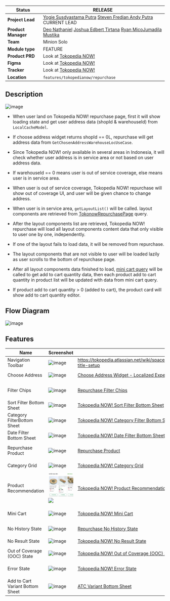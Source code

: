<!--left header table-->
| **Status** | <!--start status:GREEN-->RELEASE<!--end status--> |
| --- | --- |
| **Project Lead** | [Yogie Susdyastama Putra](https://tokopedia.atlassian.net/wiki/people/5c6bf2e6f1a05835f933bf30?ref=confluence) [Steven Fredian Andy Putra](https://tokopedia.atlassian.net/wiki/people/557058:20782bf2-2a29-413c-b75c-ce30c92cad9e?ref=confluence) <!--start status:BLUE-->CURRENT LEAD<!--end status--> |
| **Product Manager** | [Deo Nathaniel](https://tokopedia.atlassian.net/wiki/people/5c6be6f577edd55f716a2258?ref=confluence) [Joshua Edbert Tirtana](https://tokopedia.atlassian.net/wiki/people/60f7ac85f026ab007029a6bf?ref=confluence) [Ryan Mico](https://tokopedia.atlassian.net/wiki/people/5c6bedd8cff26405c30ad1b1?ref=confluence)[Jumadila Mustika](https://tokopedia.atlassian.net/wiki/people/61c037f6a54af90069a11858?ref=confluence) |
| **Team** | Minion Solo |
| **Module type** | <!--start status:YELLOW-->FEATURE<!--end status--> |
| **Product PRD** | Look at [Tokopedia NOW!](/wiki/spaces/PA/pages/1576539971) |
| **Figma** | Look at [Tokopedia NOW!](/wiki/spaces/PA/pages/1576539971) |
| **Tracker** | Look at [Tokopedia NOW!](/wiki/spaces/PA/pages/1576539971) |
| **Location** | `features/tokopedianow/repurchase` |

<!--toc-->

## **Description**

![image](https://docs-android.tokopedia.net/images/docs/tokopedianow/repurchase_page.jpg)

- When user land on Tokopedia NOW! repurchase page, first it will show loading state and get user address data (shopId & warehouseId) from `LocalCacheModel`.
- If choose address widget returns shopId == 0L, repurchase will get address data from `GetChosenAddressWarehouseLocUseCase`.
- Since Tokopedia NOW! only available in several areas in Indonesia, it will check whether user address is in service area or not based on user address data.
- If warehouseId == 0 means user is out of service coverage, else means user is in service area.
- When user is out of service coverage, Tokopedia NOW! repurchase will show out of coverage UI, and user will be given chance to change address.
- When user is in service area, `getLayoutList()` will be called. layout components are retrieved from [TokonowRepurchasePage](#) query.
- After the layout components list are retrieved, Tokopedia NOW! repurchase will load all layout components content data that only visible to user one by one, independently.

- If one of the layout fails to load data, it will be removed from repurchase.
- The layout components that are not visible to user will be loaded lazily as user scrolls to the bottom of repurchase page.
- After all layout components data finished to load, [mini cart query](https://tokopedia.atlassian.net/wiki/spaces/TTD/pages/1477936471/GraphQL+Mini+Cart) will be called to get add to cart quantity data, then each product add to cart quantity in product list will be updated with data from mini cart query.
- If product add to cart quantity > 0 (added to cart), the product card will show add to cart quantity editor.

## **Flow Diagram**

![image](https://docs-android.tokopedia.net/images/docs/tokopedianow/repurchase_flow_diagram.png)

## **Features**



| **Name** | **Screenshot**                                                                                                                | **Link** | **Module** | **PIC** |
| --- |-------------------------------------------------------------------------------------------------------------------------------| --- | --- | --- |
| Navigation Toolbar | ![image](https://docs-android.tokopedia.net/images/docs/tokopedianow/repurchase_navigation_toolbar.png)<br/>                                                                       | <https://tokopedia.atlassian.net/wiki/spaces/PA/pages/967945643/Navigation+Toolbar#Toolbar-title-setup> | `searchbar` | [Said Faisal](https://tokopedia.atlassian.net/wiki/people/5e25eee0ee264b0e745862c3?ref=confluence)  |
| Choose Address | ![image](https://docs-android.tokopedia.net/images/docs/tokopedianow/repurchase_choose_address.png)<br/>                                                                           | [Choose Address Widget - Localized Experience](/wiki/spaces/PA/pages/1157243000/Choose+Address+Widget+-+Localized+Experience) | `locallizationchooseaddress` | [Said Faisal](https://tokopedia.atlassian.net/wiki/people/5e25eee0ee264b0e745862c3?ref=confluence)  |
| Filter Chips | ![image](https://docs-android.tokopedia.net/images/docs/tokopedianow/repurchase_filter_chips.png)<br/>                                                                             | [Repurchase Filter Chips](/wiki/spaces/PA/pages/1847197699/Repurchase+Filter+Chips)  | `tokopedianow` | [Reza Gama Hidayat](https://tokopedia.atlassian.net/wiki/people/5def15952702bc0ec7e775c5?ref=confluence)  |
| Sort Filter Bottom Sheet | ![image](https://docs-android.tokopedia.net/images/docs/tokopedianow/repurchase_sort_bottomsheet.png)<br/>                                                                         | [Tokopedia NOW! Sort Filter Bottom Sheet](/wiki/spaces/PA/pages/1847197730/Tokopedia+Now+Sort+Filter+Bottom+Sheet)  | `tokopedianow` | [Said Faisal](https://tokopedia.atlassian.net/wiki/people/5e25eee0ee264b0e745862c3?ref=confluence)  |
| Category FilterBottom Sheet | ![image](https://docs-android.tokopedia.net/images/docs/tokopedianow/repurchase_category_bottomsheet.png)<br/>                                                                     | [Tokopedia NOW! Category Filter Bottom Sheet](/wiki/spaces/PA/pages/1846804596/Tokopedia+Now+Category+Filter+Bottom+Sheet)  | `tokopedianow` | [Reza Gama Hidayat](https://tokopedia.atlassian.net/wiki/people/5def15952702bc0ec7e775c5?ref=confluence)  |
| Date Filter Bottom Sheet | ![image](https://docs-android.tokopedia.net/images/docs/tokopedianow/repurchase_date_bottomsheet.png)<br/>                                                                         | [Tokopedia NOW! Date Filter Bottom Sheet](/wiki/spaces/PA/pages/1847001205/Tokopedia+Now+Date+Filter+Bottom+Sheet)  | `tokopedianow` | [Said Faisal](https://tokopedia.atlassian.net/wiki/people/5e25eee0ee264b0e745862c3?ref=confluence)  |
| Repurchase Product | ![image](https://docs-android.tokopedia.net/images/docs/tokopedianow/repurchase_product.png)<br/>                                                                                  | [Repurchase Product](/wiki/spaces/PA/pages/1847132182/Repurchase+Product)  | `tokopedianow` | [Reza Gama Hidayat](https://tokopedia.atlassian.net/wiki/people/5def15952702bc0ec7e775c5?ref=confluence)  |
| Category Grid | ![image](https://docs-android.tokopedia.net/images/docs/tokopedianow/repurchase_category_grid.png)<br/>                                                                            | [Tokopedia NOW! Category Grid](/wiki/spaces/PA/pages/1844544240/Tokopedia+Now+Category+Menu)  | `tokopedianow` | [Said Faisal](https://tokopedia.atlassian.net/wiki/people/5e25eee0ee264b0e745862c3?ref=confluence)  |
| Product Recommendation | ![image](../res/repurchase_product_recommendation.png)<br/>![](https://docs-android.tokopedia.net/images/docs/tokopedianow/repurchase_product_recommendation_without_atc.png)<br/> | [Tokopedia NOW! Product Recommendation](/wiki/spaces/PA/pages/1845954714/Tokopedia+Now+Product+Recommendation)  | `tokopedianow` | [Said Faisal](https://tokopedia.atlassian.net/wiki/people/5e25eee0ee264b0e745862c3?ref=confluence)  |
| Mini Cart | ![image](https://docs-android.tokopedia.net/images/docs/tokopedianow/repurchase_minicart.png)<br/>                                                                                 | [Tokopedia NOW! Mini Cart](/wiki/spaces/PA/pages/1843758861/Tokopedia+Now+Mini+Cart)  | `tokopedianow` | [Reza Gama Hidayat](https://tokopedia.atlassian.net/wiki/people/5def15952702bc0ec7e775c5?ref=confluence)  |
| No History State | ![image](https://docs-android.tokopedia.net/images/docs/tokopedianow/repurchase_no_history_state.png)<br/>                                                                         | [Repurchase No History State](/wiki/spaces/PA/pages/1845726531/Repurchase+No+History+State)  | `tokopedianow` | [Said Faisal](https://tokopedia.atlassian.net/wiki/people/5e25eee0ee264b0e745862c3?ref=confluence)  |
| No Result State | ![image](https://docs-android.tokopedia.net/images/docs/tokopedianow/repurchase_no_result_state.png)<br/>                                                                          | [Tokopedia NOW! No Result State](/wiki/spaces/PA/pages/1845692948/Tokopedia+Now+No+Result+State)  | `tokopedianow` | [Said Faisal](https://tokopedia.atlassian.net/wiki/people/5e25eee0ee264b0e745862c3?ref=confluence)  |
| Out of Coverage (OOC) State | ![image](https://docs-android.tokopedia.net/images/docs/tokopedianow/repurchase_oos.png)<br/>                                                                                      | [Tokopedia NOW! Out of Coverage (OOC) State](/wiki/spaces/PA/pages/1845790121/Tokopedia+Now+Out+of+Coverage+%28OOC%29+State)  | `tokopedianow` | [Said Faisal](https://tokopedia.atlassian.net/wiki/people/5e25eee0ee264b0e745862c3?ref=confluence)  |
| Error State | ![image](https://docs-android.tokopedia.net/images/docs/tokopedianow/repurchase_error_state.png)<br/>                                                                              | [Tokopedia NOW! Error State](/wiki/spaces/PA/pages/1845724290/Tokopedia+Now+Error+State)  | `tokopedianow` | [Reza Gama Hidayat](https://tokopedia.atlassian.net/wiki/people/5def15952702bc0ec7e775c5?ref=confluence)  |
| Add to Cart Variant Bottom Sheet | ![image](https://docs-android.tokopedia.net/images/docs/tokopedianow/repurchase_atc_variant.png)<br/>                                                                              | [ATC Variant Bottom Sheet](/wiki/spaces/PA/pages/1522500791/ATC+Variant+Bottom+Sheet)  | `atc_variant``product_detail_common` | none |

